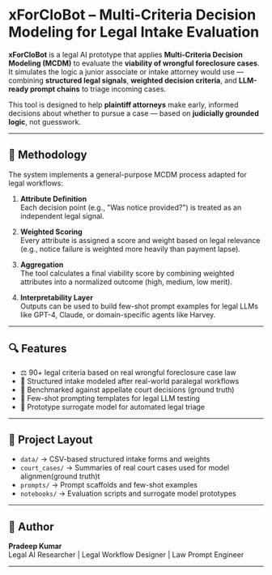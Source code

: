 # xForCloBot – Multi-Criteria Decision Modeling for Legal Intake Evaluation

**xForCloBot** is a legal AI prototype that applies **Multi-Criteria Decision Modeling (MCDM)** to evaluate the **viability of wrongful foreclosure cases**. It simulates the logic a junior associate or intake attorney would use — combining **structured legal signals**, **weighted decision criteria**, and **LLM-ready prompt chains** to triage incoming cases.

This tool is designed to help **plaintiff attorneys** make early, informed decisions about whether to pursue a case — based on **judicially grounded logic**, not guesswork.

---

## 🧠 Methodology

The system implements a general-purpose MCDM process adapted for legal workflows:

1. **Attribute Definition**  
   Each decision point (e.g., "Was notice provided?") is treated as an independent legal signal.

2. **Weighted Scoring**  
   Every attribute is assigned a score and weight based on legal relevance (e.g., notice failure is weighted more heavily than payment lapse).

3. **Aggregation**  
   The tool calculates a final viability score by combining weighted attributes into a normalized outcome (high, medium, low merit).

4. **Interpretability Layer**  
   Outputs can be used to build few-shot prompt examples for legal LLMs like GPT-4, Claude, or domain-specific agents like Harvey.

---

## 🔍 Features

- ⚖️ 90+ legal criteria based on real wrongful foreclosure case law
- 🧾 Structured intake modeled after real-world paralegal workflows
- 🔎 Benchmarked against appellate court decisions (ground truth)
- 🧠 Few-shot prompting templates for legal LLM testing
- 🧮 Prototype surrogate model for automated legal triage

---

## 📂 Project Layout

- `data/` → CSV-based structured intake forms and weights
- `court_cases/` → Summaries of real court cases used for model alignmen(ground truth)t
- `prompts/` → Prompt scaffolds and few-shot examples
- `notebooks/` → Evaluation scripts and surrogate model prototypes

---

## 👤 Author

**Pradeep Kumar**  
Legal AI Researcher | Legal Workflow Designer | Law Prompt Engineer  


---


